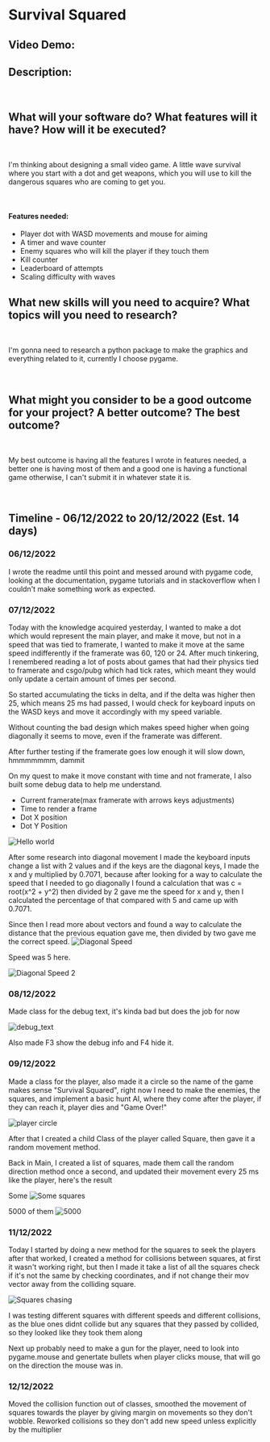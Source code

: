 <!--

Writing Guidelines
https://docs.github.com/en/get-started/writing-on-github/getting-started-with-writing-and-formatting-on-github/basic-writing-and-formatting-syntax

“The code is more what you’d call ‘guidelines’ than actual rules.”
– Barbossa, Pirates of the Caribbean

-->

# Survival Squared
## Video Demo:  <URL HERE>
## Description:

<br>

## What will your software do? What features will it have? How will it be executed?
<br>

I'm thinking about designing a small video game. A little wave survival where you start with a dot and get weapons, which you will use to kill the dangerous squares who are coming to get you.

<br>

#### Features needed:

- Player dot with WASD movements and mouse for aiming
- A timer and wave counter
- Enemy squares who will kill the player if they touch them
- Kill counter
- Leaderboard of attempts
- Scaling difficulty with waves



## What new skills will you need to acquire? What topics will you need to research?
<br>

I'm gonna need to research a python package to make the graphics and everything related to it, currently I choose pygame.

<br>

## What might you consider to be a good outcome for your project? A better outcome? The best outcome?
<br>

My best outcome is having all the features I wrote in features needed, a better one is having most of them and a good one is having a functional game otherwise, I can't submit it in whatever state it is.


<br>

## Timeline - 06/12/2022 to 20/12/2022 (Est. 14 days) 

### 06/12/2022

I wrote the readme until this point and messed around with pygame code, looking at the documentation, pygame tutorials and in stackoverflow when I couldn't make something work as expected.

### 07/12/2022

Today with the knowledge acquired yesterday, I wanted to make a dot which would represent the main player, and make it move, but not in a speed that was tied to framerate, I wanted to make it move at the same speed indifferently if the framerate was 60, 120 or 24. After much tinkering, I renembered reading a lot of posts about games that had their physics tied to framerate and csgo/pubg which had tick rates, which meant they would only update a certain amount of times per second.

So started accumulating the ticks in delta, and if the delta was higher then 25, which means 25 ms had passed, I would check for keyboard inputs on the WASD keys and move it accordingly with my speed variable.

Without counting the bad design which makes speed higher when going diagonally it seems to move, even if the framerate was different.

After further testing if the framerate goes low enough it will slow down, hmmmmmmm, dammit

On my quest to make it move constant with time and not framerate, I also built some debug data to help me understand.

- Current framerate(max framerate with arrows keys adjustments)
- Time to render a frame
- Dot X position
- Dot Y Position

![Hello world](progress-pics/Screenshot_20221207_042946.png)

After some research into diagonal movement I made the keyboard inputs change a list with 2 values and if the keys are the diagonal keys, I made the x and y multiplied by 0.7071, because after looking for a way to calculate the speed that I needed to go diagonally I found a calculation that was c = root(x^2 + y^2) then divided by 2 gave me the speed for x and y, then I calculated the percentage of that compared with 5 and came up with 0.7071. 

Since then I read more about vectors and found a way to calculate the distance that the previous equation gave me, then divided by two gave me the correct speed.
![Diagonal Speed](progress-pics/Screenshot_20221207_102208.png)

Speed was 5 here.

![Diagonal Speed 2](progress-pics/Screenshot_speed.png)

### 08/12/2022

Made class for the debug text, it's kinda bad but does the job for now 

![debug_text](progress-pics/Screenshot%202022-12-09%20145521.png)

Also made F3 show the debug info and F4 hide it.

### 09/12/2022

Made a class for the player, also made it a circle so the name of the game makes sense "Survival Squared", right now I need to make the enemies, the squares, and implement a basic hunt AI, where they come after the player, if they can reach it, player dies and "Game Over!"

![player circle](progress-pics/Screenshot%20_player.png)


After that I created a child Class of the player called Square, then gave it a random movement method.

Back in Main, I created a list of squares, made them call the random direction method once a second, and updated their movement every 25 ms like the player, here's the result

Some
![Some squares](progress-pics/Screenshot_squares.png)

5000 of them
![5000](progress-pics/Screenshot_20221209_070243.png)

### 11/12/2022

Today I started by doing a new method for the squares to seek the players after that worked, I created a method for collisions between squares, at first it wasn't working right, but then I made it take a list of all the squares check if it's not the same by checking coordinates, and if not change their mov vector away from the colliding square.

![Squares chasing](progress-pics/Screenshot_20221211_032920.png)

I was testing different squares with different speeds and different collisions, as the blue ones didnt collide but any squares that they passed by collided, so they looked like they took them along

Next up probably need to make a gun for the player, need to look into pygame.mouse and genertate bullets when player clicks mouse, that will go on the direction the mouse was in.

### 12/12/2022

Moved the collision function out of classes, smoothed the movement of squares towards the player by giving margin on movements so they don't wobble. Reworked collisions so they don't add new speed unless explicitly  by the multiplier